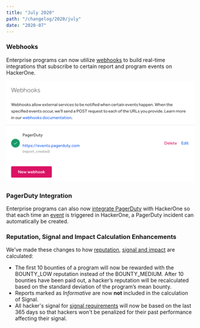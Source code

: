 ```yaml
---
title: "July 2020"
path: "/changelog/2020/july"
date: "2020-07"
---
```


### Webhooks
Enterprise programs can now utilize [webhooks](/organizations/webhooks.html) to build real-time integrations that subscribe to certain report and program events on HackerOne.

![webhooks](./images/july_2020_webhooks.png)

### PagerDuty Integration
Enterprise programs can also now [integrate PagerDuty](/organizations/pagerduty-integration.html) with HackerOne so that each time an [event](https://api.hackerone.com/webhooks/#events) is triggered in HackerOne, a PagerDuty incident can automatically be created.

### Reputation, Signal and Impact Calculation Enhancements
We've made these changes to how [reputation](/hackers/reputation.html), [signal and impact](/hackers/signal-and-impact.html) are calculated:  
* The first 10 bounties of a program will now be rewarded with the BOUNTY\_LOW reputation instead of the BOUNTY\_MEDIUM. After 10 bounties have been paid out, a hacker’s reputation will be recalculated based on the standard deviation of the program’s mean bounty.
* Reports marked as *Informative* are now **not** included in the calculation of Signal.
* All hacker's signal for [signal requirements](/hackers/restricted-from-submissions.html#signal-requirements) will now be based on the last 365 days so that hackers won't be penalized for their past performance affecting their signal.
